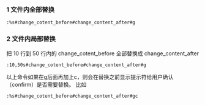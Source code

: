 ### 1 文件内全部替换
```shell
:%s#change_cotent_before#change_content_after#g
```
### 2 文件内局部替换
把 10 行到 50 行内的 change_cotent_before 全部替换成 change_content_after
```shell
:10,50s#change_cotent_before#change_content_after#g
```
以上命令如果在g后面再加上c，则会在替换之前显示提示符给用户确认（confirm）是否需要替换。 比如
```shell
:%s#change_cotent_before#change_content_after#gc
```
